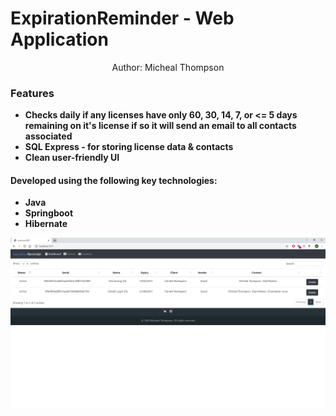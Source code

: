 <p align="center">
  <h1>ExpirationReminder - Web Application</h1>
</p>
<p align="center" title="Author">
  Author: Micheal Thompson
</p>

### Features
* **Checks daily if any licenses have only 60, 30, 14, 7, or <= 5 days remaining on it's license if so it will send an email to all contacts associated**
* **SQL Express - for storing license data & contacts**
* **Clean user-friendly UI**

#### Developed using the following key technologies:
 * **Java**
 * **Springboot**
 * **Hibernate**
 
 ![](ExpirationReminder.png)

